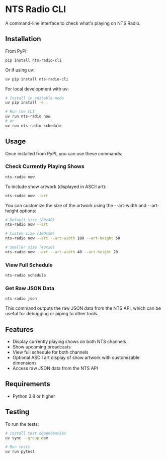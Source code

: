 # NTS Radio CLI

A command-line interface to check what's playing on NTS Radio.

## Installation

From PyPI:
```bash
pip install nts-radio-cli
```

Or if using uv:
```bash
uv pip install nts-radio-cli
```

For local development with uv:
```bash
# Install in editable mode
uv pip install -e .

# Run the CLI
uv run nts-radio now
# or
uv run nts-radio schedule
```

## Usage

Once installed from PyPI, you can use these commands:

### Check Currently Playing Shows

```bash
nts-radio now
```

To include show artwork (displayed in ASCII art):
```bash
nts-radio now --art
```

You can customize the size of the artwork using the --art-width and --art-height options:
```bash
# Default size (80x40)
nts-radio now --art

# Custom size (100x50)
nts-radio now --art --art-width 100 --art-height 50

# Smaller size (40x20)
nts-radio now --art --art-width 40 --art-height 20
```

### View Full Schedule

```bash
nts-radio schedule
```

### Get Raw JSON Data

```bash
nts-radio json
```

This command outputs the raw JSON data from the NTS API, which can be useful for debugging or piping to other tools.

## Features

- Display currently playing shows on both NTS channels
- Show upcoming broadcasts
- View full schedule for both channels
- Optional ASCII art display of show artwork with customizable dimensions
- Access raw JSON data from the NTS API

## Requirements

- Python 3.8 or higher

## Testing

To run the tests:

```bash
# Install test dependencies
uv sync --group dev

# Run tests
uv run pytest
```
